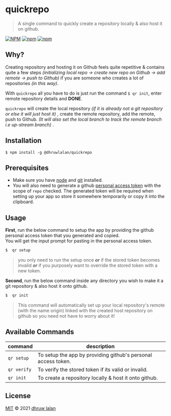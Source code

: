 # quickrepo

> A single command to quickly create a repository locally & also host it on github.

[![NPM](https://img.shields.io/npm/l/@dhruwlalan/quickrepo)](https://github.com/dhruwlalan/quickrepo/blob/master/LICENSE) [![npm](https://img.shields.io/npm/v/@dhruwlalan/quickrepo)](https://www.npmjs.com/package/quickrepo) [![npm](https://img.shields.io/npm/dt/@dhruwlalan/quickrepo)](https://www.npmjs.com/package/quickrepo)

## Why?

Creating repository and hosting it on Github feels quite repetitive & contains quite a few steps _(initializing local repo → create new repo on Github → add remote → push to Github)_ if you are someone who creates a lot of repositories _(in this way)_.<br>

With `quickrepo` all you have to do is just run the command `$ qr init`, enter remote repository details and **DONE**.<br>

`quickrepo` will create the local repository _(if it is already not a git repository or else it will just host it)_ , create the remote repository, add the remote, push to Github. _(It will also set the local branch to track the remote branch i.e up-stream branch)_ .

## Installation

```
$ npm install -g @dhruwlalan/quickrepo
```

## Prerequisites

-  Make sure you have [node](https://nodejs.org/en/) and [git](https://git-scm.com/) installed.
-  You will also need to generate a github [personal access token](https://docs.github.com/en/github/authenticating-to-github/creating-a-personal-access-token#creating-a-token) with the scope of `repo` checked. The generated token will be required when setting up your app so store it somewhere temporarily or copy it into the clipboard.

## Usage

**First**, run the below command to setup the app by providing the github personal access token that you generated and copied.<br>
You will get the input prompt for pasting in the personal access token.

```bash
$  qr setup
```

> you only need to run the setup once **_or_** if the stored token becomes invalid **_or_** if you purposely want to override the stored token with a new token.

**Second**, run the below command inside any directory you wish to make it a git repository & also host it onto github.

```bash
$  qr init
```

> This command will automatically set up your local repository's remote (with the name origin) linked with the created host repository on github so you need not have to worry about it!

## Available Commands

| command     | description                                                   |
| ----------- | ------------------------------------------------------------- |
| `qr setup`  | To setup the app by providing github's personal access token. |
| `qr verify` | To verify the stored token if its valid or invalid.           |
| `qr init`   | To create a repository locally & host it onto github.         |

## License

[MIT](https://github.com/dhruwlalan/quick-repository/blob/master/LICENSE) © 2021 [dhruw lalan](https://github.com/dhruwlalan)
